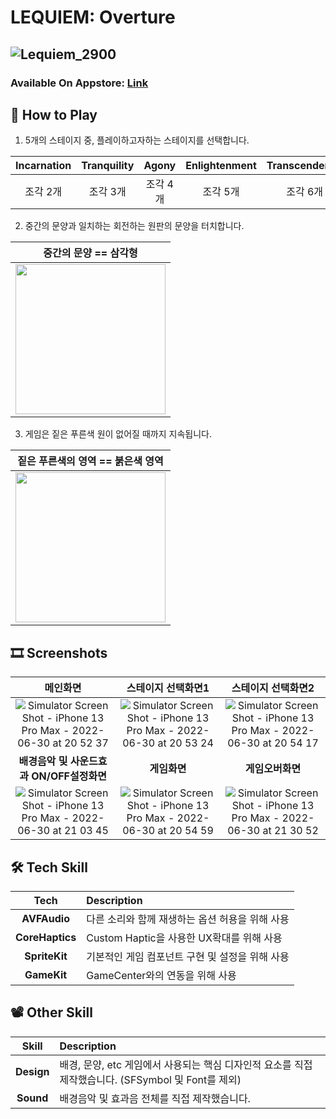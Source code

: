 # LEQUIEM: Overture
![Lequiem_2900](https://user-images.githubusercontent.com/96641477/199733523-87021af5-1535-4836-8d50-fa1a942f2e34.png)
---
### Available On Appstore: [Link](https://apps.apple.com/kr/app/lequiem-overture/id1632011782)


## 🎡 How to Play
1. 5개의 스테이지 중, 플레이하고자하는 스테이지를 선택합니다.

|Incarnation|Tranquility|Agony|Enlightenment|Transcendence|
|:---:|:---:|:---:|:---:|:---:|
|조각 2개|조각 3개|조각 4개|조각 5개|조각 6개|
2. 중간의 문양과 일치하는 회전하는 원판의 문양을 터치합니다.

|중간의 문양 == 삼각형|
|:---:|
|<img width="240" alt="" src="https://user-images.githubusercontent.com/96641477/199746110-d17875be-df77-42ed-84c9-ffe9b2d6bb02.png">|
3. 게임은 짙은 푸른색 원이 없어질 때까지 지속됩니다.

|짙은 푸른색의 영역 == 붉은색 영역|
|:---:|
|<img width="240" alt="" src="https://user-images.githubusercontent.com/96641477/199747256-26d6c85c-a748-4c01-9887-225dec3484fb.png">|


## 🎞 Screenshots
|메인화면|스테이지 선택화면1|스테이지 선택화면2|
|:---:|:---:|:---:|
|![Simulator Screen Shot - iPhone 13 Pro Max - 2022-06-30 at 20 52 37](https://user-images.githubusercontent.com/96641477/199733792-e0c7378d-80a4-4a8b-8aff-23751d4e8234.png)|![Simulator Screen Shot - iPhone 13 Pro Max - 2022-06-30 at 20 53 24](https://user-images.githubusercontent.com/96641477/199733858-c687e7ca-cb9f-4a79-a881-aa937d653f2e.png)|![Simulator Screen Shot - iPhone 13 Pro Max - 2022-06-30 at 20 54 17](https://user-images.githubusercontent.com/96641477/199733894-0bf80f76-4fcb-42c4-8691-afb6b2d6d9bd.png)|
|**배경음악 및 사운드효과 ON/OFF설정화면**|**게임화면**|**게임오버화면**|
|![Simulator Screen Shot - iPhone 13 Pro Max - 2022-06-30 at 21 03 45](https://user-images.githubusercontent.com/96641477/199733918-537bac68-2342-48b9-91bd-0d950bb30206.png)|![Simulator Screen Shot - iPhone 13 Pro Max - 2022-06-30 at 20 54 59](https://user-images.githubusercontent.com/96641477/199733911-e9560e6a-baf2-4c93-a437-808c4092b222.png)|![Simulator Screen Shot - iPhone 13 Pro Max - 2022-06-30 at 21 30 52](https://user-images.githubusercontent.com/96641477/199733924-c454a2e8-b639-4c78-8558-42751d5e031a.png)|

## 🛠 Tech Skill
|Tech|Description|
|:---:|:---|
|**AVFAudio**|다른 소리와 함께 재생하는 옵션 허용을 위해 사용|
|**CoreHaptics**|Custom Haptic을 사용한 UX확대를 위해 사용|
|**SpriteKit**|기본적인 게임 컴포넌트 구현 및 설정을 위해 사용|
|**GameKit**|GameCenter와의 연동을 위해 사용|

## 📽 Other Skill
|Skill|Description|
|:---:|:---|
|**Design**|배경, 문양, etc 게임에서 사용되는 핵심 디자인적 요소를 직접 제작했습니다. (SFSymbol 및 Font를 제외)|
|**Sound**|배경음악 및 효과음 전체를 직접 제작했습니다.|

